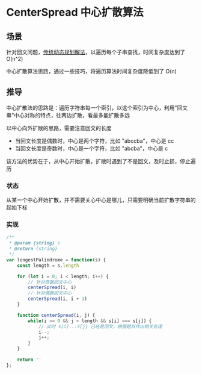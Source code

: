 # CenterSpread 中心扩散算法

## 场景

针对回文问题，[传统动态规划解法](https://github.com/XyyF/elfin-algorithm/blob/master/summary/palindromic.md)，以遍历每个子串查找，时间复杂度达到了 O(n^2)

中心扩散算法思路，通过一些技巧，将遍历算法时间复杂度降低到了 O(n)

## 推导
中心扩散法的思路是：遍历字符串每一个索引，以这个索引为中心，利用"回文串"中心对称的特点，往两边扩散，看最多能扩散多远

以中心向外扩散的思路，需要注意回文的长度
- 当回文长度是偶数时，中心是两个字符，比如 "abccba"，中心是 cc
- 当回文长度是奇数时，中心是一个字符，比如 "abcba"，中心是 c

该方法的优势在于，从中心开始扩散，扩散时遇到了不是回文，及时止损，停止遍历

### 状态
从某一个中心开始扩散，并不需要关心中心是哪儿，只需要明确当前扩散字符串的起始下标

### 实现
```js
/**
 * @param {string} s
 * @return {string}
 */
var longestPalindrome = function(s) {
    const length = s.length

    for (let i = 0; i < length; i++) {
        // 针对奇数回文中心
        centerSpread(i, i)
        // 针对偶数回文中心
        centerSpread(i, i + 1)
    }

    function centerSpread(i, j) {
        while(i >= 0 && j < length && s[i] === s[j]) {
            // 此时 s[i]...s[j] 已经是回文，根据题目作出相关处理
            i--;
            j++;
        }
    }

    return ''
};
```